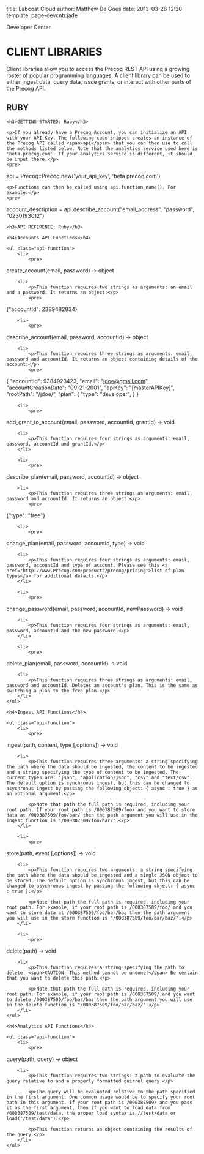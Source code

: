 title: Labcoat Cloud
author: Matthew De Goes
date: 2013-03-26 12:20
template: page-devcntr.jade

<div id="body">
    <span class="page-title">Developer Center</span>
    <h1>CLIENT LIBRARIES</h1>
    <p>Client libraries allow you to access the Precog REST API using a growing roster of popular programming languages. A client library can be used to either ingest data, query data, issue grants, or interact with other parts of the Precog API.</p>
    <h2>RUBY</h2>

    <h3>GETTING STARTED: Ruby</h3>

    <p>If you already have a Precog Account, you can initialize an API with your API Key. The following code snippet creates an instance of the Precog API called <span>api</span> that you can then use to call the methods listed below. Note that the analytics service used here is 'beta.precog.com'. If your analytics service is different, it should be input there.</p>
    <pre>
api = Precog::Precog.new('your_api_key', 'beta.precog.com')
</pre>

    <p>Functions can then be called using api.function_name(). For example:</p>
    <pre>
account_description = api.describe_account("email_address", "password", "0230193012")
</pre>

    <h3>API REFERENCE: Ruby</h3>

    <h4>Accounts API Functions</h4>

    <ul class="api-function">
        <li>
            <pre>
<span>create_account</span>(email, password) -&gt; object
</pre>
        </li>

        <li>
            <p>This function requires two strings as arguments: an email and a password. It returns an object:</p>
            <pre>
{"accountId": 2389482834}
</pre>
        </li>

        <li>
            <pre>
<span>describe_account</span>(email, password, accountId) -&gt; object
</pre>
        </li>

        <li>
            <p>This function requires three strings as arguments: email, password and accountId. It returns an object containing details of the account:</p>
            <pre>
{ "accountId": 9384923423, "email": "jdoe@gmail.com", "accountCreationDate": "09-21-2001", "apiKey": "[masterAPIKey]", "rootPath": "/jdoe/", "plan": { "type": "developer", } }
</pre>
        </li>

        <li>
            <pre>
<span>add_grant_to_account</span>(email, password, accountId, grantId) -&gt; void
</pre>
        </li>

        <li>
            <p>This function requires four strings as arguments: email, password, accountId and grantId.</p>
        </li>

        <li>
            <pre>
<span>describe_plan</span>(email, password, accountId) -&gt; object 
</pre>
        </li>

        <li>
            <p>This function requires three strings as arguments: email, password and accountId. It returns an object:</p>
            <pre>
{"type": "free"}
</pre>
        </li>

        <li>
            <pre>
<span>change_plan</span>(email, password, accountId, type) -&gt; void
</pre>
        </li>

        <li>
            <p>This function requires four strings as arguments: email, password, accountId and type of account. Please see this <a href="http://www.Precog.com/products/precog/pricing">list of plan types</a> for additional details.</p>
        </li>

        <li>
            <pre>
<span>change_password</span>(email, password, accountId, newPassword) -&gt; void
</pre>
        </li>

        <li>
            <p>This function requires four strings as arguments: email, password, accountId and the new password.</p>
        </li>

        <li>
            <pre>
<span>delete_plan</span>(email, password, accountId) -&gt; void
</pre>
        </li>

        <li>
            <p>This function requires three strings as arguments: email, password and accountId. Deletes an account's plan. This is the same as switching a plan to the free plan.</p>
        </li>
    </ul>

    <h4>Ingest API Functions</h4>

    <ul class="api-function">
        <li>
            <pre>
<span>ingest</span>(path, content, type [,options]) -&gt; void
</pre>
        </li>

        <li>
            <p>This function requires three arguments: a string specifying the path where the data should be ingested, the content to be ingested and a string specifying the type of content to be ingested. The current types are: "json", "application/json", "csv" and "text/csv". The default option is synchronus ingest, but this can be changed to asychronus ingest by passing the following object: { async : true } as an optional argument.</p>

            <p>Note that path the full path is required, including your root path. If your root path is /000387509/foo/ and you want to store data at /000387509/foo/bar/ then the path argument you will use in the ingest function is "/000387509/foo/bar/".</p>
        </li>

        <li>
            <pre>
<span>store</span>(path, event [,options]) -&gt; void
</pre>
        </li>

        <li>
            <p>This function requires two arguments: a string specifying the path where the data should be ingested and a single JSON object to be stored. The default option is synchronus ingest, but this can be changed to asychronus ingest by passing the following object: { async : true }.</p>

            <p>Note that path the full path is required, including your root path. For example, if your root path is /000387509/foo/ and you want to store data at /000387509/foo/bar/baz then the path argument you will use in the store function is "/000387509/foo/bar/baz/".</p>
        </li>

        <li>
            <pre>
<span>delete</span>(path) -&gt; void
</pre>
        </li>

        <li>
            <p>This function requires a string specifying the path to delete. <span>CAUTION: This method cannot be undone!</span> Be certain that you want to delete this path.</p>

            <p>Note that path the full path is required, including your root path. For example, if your root path is /000387509/ and you want to delete /000387509/foo/bar/baz then the path argument you will use in the delete function is "/000387509/foo/bar/baz/".</p>
        </li>
    </ul>

    <h4>Analytics API Functions</h4>

    <ul class="api-function">
        <li>
            <pre>
<span>query</span>(path, query) -&gt; object
</pre>
        </li>

        <li>
            <p>This function requires two strings: a path to evaluate the query relative to and a properly formatted quirrel query.</p>

            <p>The query will be evaluated relative to the path specified in the first argument. One common usage would be to specify your root path in this argument. If your root path is /000387509/ and you pass it as the first argument, then if you want to load data from /000387509/test/data, the proper load syntax is //test/data or load("/test/data").</p>

            <p>This function returns an object containing the results of the query.</p>
        </li>
    </ul>
</div>